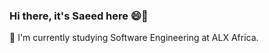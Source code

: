 ### Hi there, it's Saeed here 😄👋

<!--
**saeedhosam/saeedhosam** is a ✨ _special_ ✨ repository because its `README.md` (this file) appears on your GitHub profile.

Here are some ideas to get you started:

--> 
🔭 I'm currently studying Software Engineering at ALX Africa.
